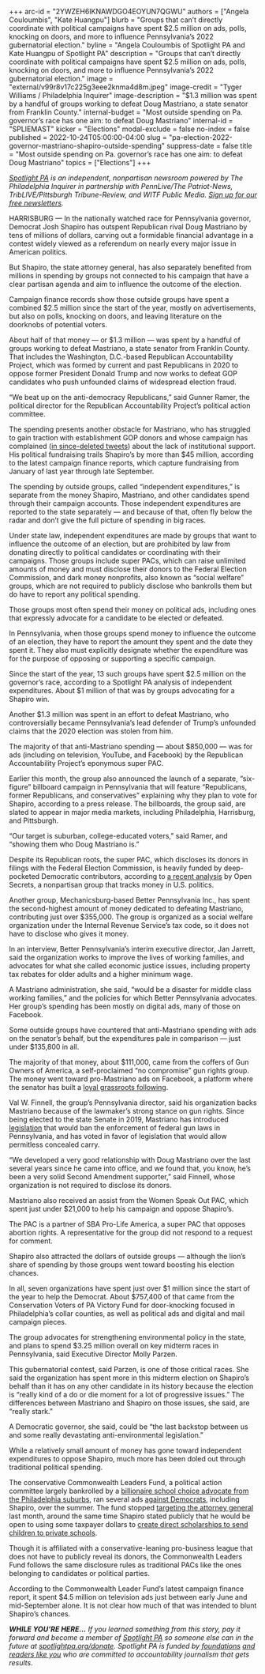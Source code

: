 +++
arc-id = "2YWZEH6IKNAWDGO4EOYUN7QGWU"
authors = ["Angela Couloumbis", "Kate Huangpu"]
blurb = "Groups that can’t directly coordinate with political campaigns have spent $2.5 million on ads, polls, knocking on doors, and more to influence Pennsylvania’s 2022 gubernatorial election."
byline = "Angela Couloumbis of Spotlight PA and Kate Huangpu of Spotlight PA"
description = "Groups that can’t directly coordinate with political campaigns have spent $2.5 million on ads, polls, knocking on doors, and more to influence Pennsylvania’s 2022 gubernatorial election."
image = "external/v99r8v17c225g3eee2knma4d8m.jpeg"
image-credit = "Tyger Williams / Philadelphia Inquirer"
image-description = "$1.3 million was spent by a handful of groups working to defeat Doug Mastriano, a state senator from Franklin County."
internal-budget = "Most outside spending on Pa. governor’s race has one aim: to defeat Doug Mastriano"
internal-id = "SPLIEMAST"
kicker = "Elections"
modal-exclude = false
no-index = false
published = 2022-10-24T05:00:00-04:00
slug = "pa-election-2022-governor-mastriano-shapiro-outside-spending"
suppress-date = false
title = "Most outside spending on Pa. governor’s race has one aim: to defeat Doug Mastriano"
topics = ["Elections"]
+++

<a href="https://www.spotlightpa.org/"><i>Spotlight PA</i></a><i> is an independent, nonpartisan newsroom powered by The Philadelphia Inquirer in partnership with PennLive/The Patriot-News, TribLIVE/Pittsburgh Tribune-Review, and WITF Public Media. </i><a href="https://www.spotlightpa.org/newsletters"><i>Sign up for our free newsletters</i></a><i>.</i>

HARRISBURG — In the nationally watched race for Pennsylvania governor, Democrat Josh Shapiro has outspent Republican rival Doug Mastriano by tens of millions of dollars, carving out a formidable financial advantage in a contest widely viewed as a referendum on nearly every major issue in American politics.

But Shapiro, the state attorney general, has also separately benefited from millions in spending by groups not connected to his campaign that have a clear partisan agenda and aim to influence the outcome of the election.

Campaign finance records show those outside groups have spent a combined $2.5 million since the start of the year, mostly on advertisements, but also on polls, knocking on doors, and leaving literature on the doorknobs of potential voters.

<script src="https://www.spotlightpa.org/embed.js" async></script><div data-spl-embed-version="1" data-spl-src="https://www.spotlightpa.org/embeds/newsletter/"></div>

About half of that money — or $1.3 million — was spent by a handful of groups working to defeat Mastriano, a state senator from Franklin County. That includes the Washington, D.C.-based Republican Accountability Project, which was formed by current and past Republicans in 2020 to oppose former President Donald Trump and now works to defeat GOP candidates who push unfounded claims of widespread election fraud.

“We beat up on the anti-democracy Republicans,” said Gunner Ramer, the political director for the Republican Accountability Project’s political action committee.

The spending presents another obstacle for Mastriano, who has struggled to gain traction with establishment GOP donors and whose campaign has complained (<a href="https://www.inquirer.com/politics/clout/jenna-ellis-doug-mastriano-doug-ducey-republican-governors-association-20220923.html">in since-deleted tweets</a>) about the lack of institutional support. His political fundraising trails Shapiro’s by more than $45 million, according to the latest campaign finance reports, which capture fundraising from January of last year through late September.

The spending by outside groups, called “independent expenditures,” is separate from the money Shapiro, Mastriano, and other candidates spend through their campaign accounts. Those independent expenditures are reported to the state separately — and because of that, often fly below the radar and don’t give the full picture of spending in big races.

Under state law, independent expenditures are made by groups that want to influence the outcome of an election, but are prohibited by law from donating directly to political candidates or coordinating with their campaigns. Those groups include super PACs, which can raise unlimited amounts of money and must disclose their donors to the Federal Election Commission, and dark money nonprofits, also known as “social welfare” groups, which are not required to publicly disclose who bankrolls them but do have to report any political spending.

Those groups most often spend their money on political ads, including ones that expressly advocate for a candidate to be elected or defeated.

In Pennsylvania, when those groups spend money to influence the outcome of an election, they have to report the amount they spent and the date they spent it. They also must explicitly designate whether the expenditure was for the purpose of opposing or supporting a specific campaign.

Since the start of the year, 13 such groups have spent $2.5 million on the governor’s race, according to a Spotlight PA analysis of independent expenditures. About $1 million of that was by groups advocating for a Shapiro win.

Another $1.3 million was spent in an effort to defeat Mastriano, who controversially became Pennsylvania’s lead defender of Trump’s unfounded claims that the 2020 election was stolen from him.

The majority of that anti-Mastriano spending — about $850,000 — was for ads (including on television, YouTube, and Facebook) by the Republican Accountability Project’s eponymous super PAC.

Earlier this month, the group also announced the launch of a separate, “six-figure” billboard campaign in Pennsylvania that will feature “Republicans, former Republicans, and conservatives” explaining why they plan to vote for Shapiro, according to a press release. The billboards, the group said, are slated to appear in major media markets, including Philadelphia, Harrisburg, and Pittsburgh.

“Our target is suburban, college-educated voters,” said Ramer, and “showing them who Doug Mastriano is.”

<div class="flourish-embed flourish-chart" data-src="visualisation/11536450"><script src="https://public.flourish.studio/resources/embed.js"></script></div>

Despite its Republican roots, the super PAC, which discloses its donors in filings with the Federal Election Commission, is heavily funded by deep-pocketed Democratic contributors, according to <a href="https://www.opensecrets.org/news/2022/10/republican-accountability-pac-launch-ads-targeting-herschel-walker-after-abortion-bombshell/">a recent analysis</a> by Open Secrets, a nonpartisan group that tracks money in U.S. politics.

Another group, Mechanicsburg-based Better Pennsylvania Inc., has spent the second-highest amount of money dedicated to defeating Mastriano, contributing just over $355,000. The group is organized as a social welfare organization under the Internal Revenue Service’s tax code, so it does not have to disclose who gives it money.

In an interview, Better Pennsylvania’s interim executive director, Jan Jarrett, said the organization works to improve the lives of working families, and advocates for what she called economic justice issues, including property tax rebates for older adults and a higher minimum wage.

A Mastriano administration, she said, “would be a disaster for middle class working families,” and the policies for which Better Pennsylvania advocates. Her group’s spending has been mostly on digital ads, many of those on Facebook.

Some outside groups have countered that anti-Mastriano spending with ads on the senator’s behalf, but the expenditures pale in comparison — just under $135,800 in all.

The majority of that money, about $111,000, came from the coffers of Gun Owners of America, a self-proclaimed “no compromise” gun rights group. The money went toward pro-Mastriano ads on Facebook, a platform where the senator has built a <a href="https://www.inquirer.com/politics/election/inq2/doug-mastriano-facebook-live-campaign-pennsylvania-governor-2022-20221018.html">loyal grassroots following</a>.

Val W. Finnell, the group’s Pennsylvania director, said his organization backs Mastriano because of the lawmaker’s strong stance on gun rights. Since being elected to the state Senate in 2019, Mastriano has introduced <a href="https://web.archive.org/20210617092930/https://www.legis.state.pa.us/cfdocs/billinfo/billinfo.cfm?syear=2021&sind=0&body=S&type=B&bn=0624">legislation</a> that would ban the enforcement of federal gun laws in Pennsylvania, and has voted in favor of legislation that would allow permitless concealed carry.

“We developed a very good relationship with Doug Mastriano over the last several years since he came into office, and we found that, you know, he’s been a very solid Second Amendment supporter,” said Finnell, whose organization is not required to disclose its donors.

Mastriano also received an assist from the Women Speak Out PAC, which spent just under $21,000 to help his campaign and oppose Shapiro’s.

The PAC is a partner of SBA Pro-Life America, a super PAC that opposes abortion rights. A representative for the group did not respond to a request for comment.

Shapiro also attracted the dollars of outside groups — although the lion’s share of spending by those groups went toward boosting his election chances.

In all, seven organizations have spent just over $1 million since the start of the year to help the Democrat. About $757,400 of that came from the Conservation Voters of PA Victory Fund for door-knocking focused in Philadelphia’s collar counties, as well as political ads and digital and mail campaign pieces.

The group advocates for strengthening environmental policy in the state, and plans to spend $3.25 million overall on key midterm races in Pennsylvania, said Executive Director Molly Parzen.

This gubernatorial contest, said Parzen, is one of those critical races. She said the organization has spent more in this midterm election on Shapiro’s behalf than it has on any other candidate in its history because the election is “really kind of a do or die moment for a lot of progressive issues.” The differences between Mastriano and Shapiro on those issues, she said, are “really stark.”

A Democratic governor, she said, could be “the last backstop between us and some really devastating anti-environmental legislation.”

While a relatively small amount of money has gone toward independent expenditures to oppose Shapiro, much more has been doled out through traditional political spending.

<script src="https://www.spotlightpa.org/embed.js" async></script><div data-spl-embed-version="1" data-spl-src="https://www.spotlightpa.org/embeds/donate/"></div>

The conservative Commonwealth Leaders Fund, a political action committee largely bankrolled by a <a href="https://www.spotlightpa.org/news/2022/05/pa-primary-2022-billionaire-donations-jeff-yass/">billionaire school choice advocate from the Philadelphia suburbs</a>, ran several ads <a href="https://web.archive.org/20220819095849/https://www.inquirer.com/politics/clout/doug-mastriano-commonwealth-ads-governor-pennsylvania-mehmet-oz-john-fetterman-20220819.html">against Democrats</a>, including Shapiro, over the summer. The fund stopped <a href="https://web.archive.org/20220930091528/https://www.inquirer.com/politics/clout/doug-mastriano-josh-shapiro-tv-ads-ron-desantis-union-league-award-20220930.html">targeting the attorney general</a> last month, around the same time Shapiro stated publicly that he would be open to using some taxpayer dollars to <a href="https://web.archive.org/20220918021001/https://www.pennlive.com/news/2022/09/josh-shapiro-voices-support-saturday-for-lifeline-scholarships-championed-by-school-choice-proponents.html">create direct scholarships to send children to private schools</a>.

Though it is affiliated with a conservative-leaning pro-business league that does not have to publicly reveal its donors, the Commonwealth Leaders Fund follows the same disclosure rules as traditional PACs like the ones belonging to candidates or political parties.

According to the Commonwealth Leader Fund’s latest campaign finance report, it spent $4.5 million on television ads just between early June and mid-September alone. It is not clear how much of that was intended to blunt Shapiro’s chances.

<i><b>WHILE YOU’RE HERE...</b></i><i> If you learned something from this story, pay it forward and become a member of </i><a href="https://www.spotlightpa.org/"><i>Spotlight PA</i></a><i> so someone else can in the future at </i><a href="https://www.spotlightpa.org/donate"><i>spotlightpa.org/donate</i></a><i>. Spotlight PA is funded by</i><a href="https://www.spotlightpa.org/support"><i> foundations</i></a><i> </i><a href="https://www.spotlightpa.org/support"><i>and readers like you</i></a><i> who are committed to accountability journalism that gets results.</i>
